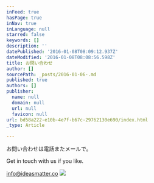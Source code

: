 ```yaml
---
inFeed: true
hasPage: true
inNav: true
inLanguage: null
starred: false
keywords: []
description: ''
datePublished: '2016-01-08T08:09:12.937Z'
dateModified: '2016-01-08T08:08:56.598Z'
title: お問い合わせ
author: []
sourcePath: _posts/2016-01-06-.md
published: true
authors: []
publisher:
  name: null
  domain: null
  url: null
  favicon: null
url: bd58a222-e10b-4e7f-b67c-29762130e690/index.html
_type: Article

---
```

お問い合わせは電話またメールで。

Get in touch with us if you like. 

[info@ideasmatter.co][0]
![](https://the-grid-user-content.s3-us-west-2.amazonaws.com/0003dc63-7ab4-4716-9c39-3346b4244fd7.jpg)

[0]: info@